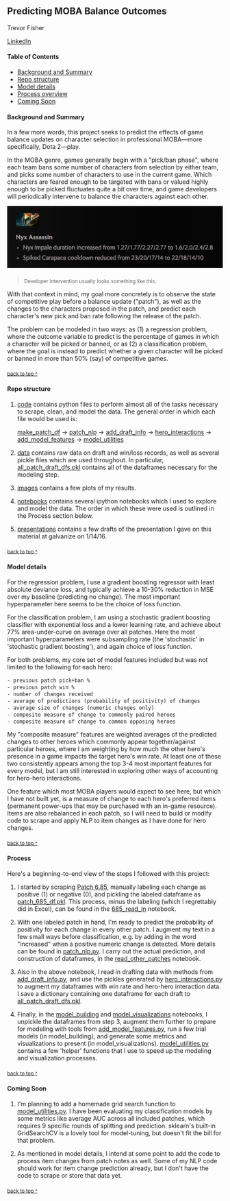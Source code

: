 ## Predicting MOBA Balance Outcomes
Trevor Fisher

[LinkedIn](https://www.linkedin.com/in/trefish)

#### Table of Contents
- [Background and Summary](#background-and-summary)
- [Repo structure](#repo-structure)
- [Model details](#model-details)
- [Process overview](#process)
- [Coming Soon](#coming-soon)

#### Background and Summary
In a few more words, this project seeks to predict the effects of game balance updates on character selection in professional MOBA—more specifically, Dota 2—play.

In the MOBA genre, games generally begin with a "pick/ban phase", where each team bans some number of characters from selection by either team, and picks some number of characters to use in the current game. Which characters are feared enough to be targeted with bans or valued highly enough to be picked fluctuates quite a bit over time, and game developers will periodically intervene to balance the characters against each other.

![Nyx Nyx Nyx Nyx Nyx](images/nyx_patch_notes.png)
> <sub>Developer intervention usually looks something like this.</sub>

With that context in mind, my goal more concretely is to observe the state of competitive play before a balance update ("patch"), as well as the changes to the characters proposed in the patch, and predict each character's new pick and ban rate following the release of the patch.

The problem can be modeled in two ways: as (1) a regression problem, where the outcome variable to predict is the percentage of games in which a character will be picked or banned, or as (2) a classification problem, where the goal is instead to predict whether a given character will be picked or banned in more than 50% (say) of competitive games.

<sub>[back to top ^](#predicting-moba-balance-outcomes)</sub>

#### Repo structure

1. [code](code/) contains python files to perform almost all of the tasks necessary to scrape, clean, and model the data. The general order in which each file would be used is:

    [make_patch_df](code/make_patch_df.py) -> [patch_nlp](code/patch_nlp.py) -> [add_draft_info](code/add_draft_info.py) -> [hero_interactions](code/hero_interactions.py) -> [add_model_features](code/add_model_features.py) -> [model_utilities](code/model_utilities.py)

2. [data](data/) contains raw data on draft and win/loss records, as well as several pickle files which are used throughout. In particular, [all_patch_draft_dfs.pkl](data/all_patch_draft_dfs.pkl) contains all of the dataframes necessary for the modeling step.

3. [images](images/) contains a few plots of my results.

4. [notebooks](notebooks/) contains several ipython notebooks which I used to explore and model the data. The order in which these were used is outlined in the Process section below.

5. [presentations](presentations/) contains a few drafts of the presentation I gave on this material at galvanize on 1/14/16.

<sub>[back to top ^](#predicting-moba-balance-outcomes)</sub>

#### Model details
For the regression problem, I use a gradient boosting regressor with least absolute deviance loss, and typically achieve a 10-30% reduction in MSE over my baseline (predicting no change). The most important hyperparameter here seems to be the choice of loss function.

For the classification problem, I am using a stochastic gradient boosting classifier with exponential loss and a lower learning rate, and achieve about 77% area-under-curve on average over all patches. Here the most important hyperparameters were subsampling rate (the 'stochastic' in 'stochastic gradient boosting'), and again choice of loss function.

For both problems, my core set of model features included but was not limited to the following for each hero:

    - previous patch pick+ban %
    - previous patch win %
    - number of changes received
    - average of predictions (probability of positivity) of changes
    - average size of changes (numeric changes only)
    - composite measure of change to commonly paired heroes
    - composite measure of change to common opposing heroes

My "composite measure" features are weighted averages of the predicted changes to other heroes which commonly appear together/against particular heroes, where I am weighting by how much the other hero's presence in a game impacts the target hero's win rate. At least one of these two consistently appears among the top 3-4 most important features for every model, but I am still interested in exploring other ways of accounting for hero-hero interactions.

One feature which most MOBA players would expect to see here, but which I have not built yet, is a measure of change to each hero's preferred items (permanent power-ups that may be purchased with an in-game resource). Items are also rebalanced in each patch, so I will need to build or modify code to scrape and apply NLP to item changes as I have done for hero changes.

<sub>[back to top ^](#predicting-moba-balance-outcomes)</sub>

#### Process
Here's a beginning-to-end view of the steps I followed with this project:

1. I started by scraping [Patch 6.85](http://dota2.gamepedia.com/September_24,_2015_Patch), manually labeling each change as positive (1) or negative (0), and pickling the labeled dataframe as [patch_685_df.pkl](data/patch_685_df.pkl). This process, minus the labeling (which I regrettably did in Excel), can be found in the [685_read_in](notebooks/685_read_in.ipynb) notebook.

2. With one labeled patch in hand, I'm ready to predict the probability of positivity for each change in every other patch. I augment my text in a few small ways before classification, e.g. by adding in the word "increased" when a positive numeric change is detected. More details can be found in [patch_nlp.py](code/patch_nlp.py). I carry out the actual prediction, and construction of dataframes, in the  [read_other_patches](notebooks/read_other_patches.ipynb) notebook.

3. Also in the above notebook, I read in drafting data with methods from [add_draft_info.py](code/add_draft_info.py), and use the pickles generated by [hero_interactions.py](code/hero_interactions.py) to augment my dataframes with win rate and hero-hero interaction data. I save a dictionary containing one dataframe for each draft to [all_patch_draft_dfs.pkl](data/all_patch_draft_dfs.pkl).

4. Finally, in the [model_building](notebooks/model_building.ipynb) and [model_visualizations](notebooks/model_visualizations.ipynb) notebooks, I unpickle the dataframes from step 3, augment them further to prepare for modeling with tools from [add_model_features.py](code/add_model_features.py), run a few trial models (in model_building), and generate some metrics and visualizations to present (in model_visualizations). [model_utilities.py](code/model_utilities.py) contains a few 'helper' functions that I use to speed up the modeling and visualization processes.

<sub>[back to top ^](#predicting-moba-balance-outcomes)</sub>

#### Coming Soon

1. I'm planning to add a homemade grid search function to [model_utilities.py](code/model_utilities.py). I have been evaluating my classification models by some metrics like average AUC across all included patches, which requires 9 specific rounds of splitting and prediction. sklearn's built-in GridSearchCV is a lovely tool for model-tuning, but doesn't fit the bill for that problem.

2. As mentioned in model details, I intend at some point to add the code to process item changes from patch notes as well. Some of my NLP code should work for item change prediction already, but I don't have the code to scrape or store that data yet.

<sub>[back to top ^](#predicting-moba-balance-outcomes)</sub>
